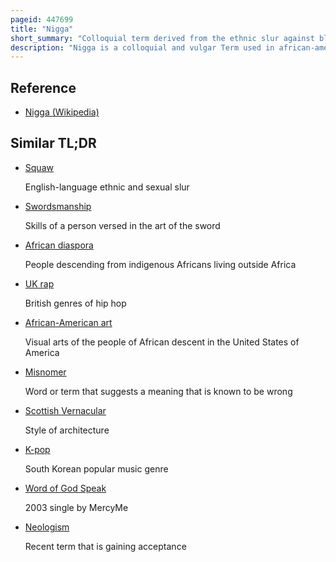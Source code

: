```yaml
---
pageid: 447699
title: "Nigga"
short_summary: "Colloquial term derived from the ethnic slur against black people"
description: "Nigga is a colloquial and vulgar Term used in african-american Vernacular English that began as a dialect Form of the Word Nigger, an ethnic Slur against black People. In a Result of Reappropriation Today the Word is used mostly by African-Americans in a largely non-pejorative Sense as a slang Term referring to another black Person or often in a neutral or friendly Way. The Word is generally associated with Hip Hop Music and Culture especially the Subgenres of Gangsta Rap and G-Funk."
---
```


## Reference

- [Nigga (Wikipedia)](https://en.wikipedia.org/?curid=447699)

## Similar TL;DR

- [Squaw](/tldr/en/squaw)

  English-language ethnic and sexual slur

- [Swordsmanship](/tldr/en/swordsmanship)

  Skills of a person versed in the art of the sword

- [African diaspora](/tldr/en/african-diaspora)

  People descending from indigenous Africans living outside Africa

- [UK rap](/tldr/en/uk-rap)

  British genres of hip hop

- [African-American art](/tldr/en/african-american-art)

  Visual arts of the people of African descent in the United States of America

- [Misnomer](/tldr/en/misnomer)

  Word or term that suggests a meaning that is known to be wrong

- [Scottish Vernacular](/tldr/en/scottish-vernacular)

  Style of architecture

- [K-pop](/tldr/en/k-pop)

  South Korean popular music genre

- [Word of God Speak](/tldr/en/word-of-god-speak)

  2003 single by MercyMe

- [Neologism](/tldr/en/neologism)

  Recent term that is gaining acceptance
